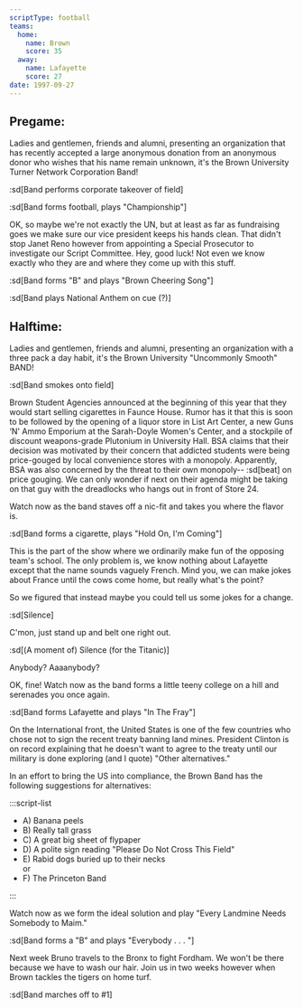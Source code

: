 ```yaml
---
scriptType: football
teams:
  home:
    name: Brown
    score: 35
  away:
    name: Lafayette
    score: 27
date: 1997-09-27
---
```


## Pregame:

Ladies and gentlemen, friends and alumni, presenting an organization that has recently accepted a large anonymous donation from an anonymous donor who wishes that his name remain unknown, it's the Brown University Turner Network Corporation Band!

:sd[Band performs corporate takeover of field]

:sd[Band forms football, plays "Championship"]

OK, so maybe we're not exactly the UN, but at least as far as fundraising goes we make sure our vice president keeps his hands clean. That didn't stop Janet Reno however from appointing a Special Prosecutor to investigate our Script Committee. Hey, good luck! Not even we know exactly who they are and where they come up with this stuff.

:sd[Band forms "B" and plays "Brown Cheering Song"]

:sd[Band plays National Anthem on cue (?)]

## Halftime:

Ladies and gentlemen, friends and alumni, presenting an organization with a three pack a day habit, it's the Brown University "Uncommonly Smooth" BAND!

:sd[Band smokes onto field]

Brown Student Agencies announced at the beginning of this year that they would start selling cigarettes in Faunce House. Rumor has it that this is soon to be followed by the opening of a liquor store in List Art Center, a new Guns ‘N' Ammo Emporium at the Sarah-Doyle Women's Center, and a stockpile of discount weapons-grade Plutonium in University Hall. BSA claims that their decision was motivated by their concern that addicted students were being price-gouged by local convenience stores with a monopoly. Apparently, BSA was also concerned by the threat to their own monopoly-- :sd[beat] on price gouging. We can only wonder if next on their agenda might be taking on that guy with the dreadlocks who hangs out in front of Store 24.

Watch now as the band staves off a nic-fit and takes you where the flavor is.

:sd[Band forms a cigarette, plays "Hold On, I'm Coming"]

This is the part of the show where we ordinarily make fun of the opposing team's school. The only problem is, we know nothing about Lafayette except that the name sounds vaguely French. Mind you, we can make jokes about France until the cows come home, but really what's the point?

So we figured that instead maybe you could tell us some jokes for a change.

:sd[Silence]

C'mon, just stand up and belt one right out.

:sd[(A moment of) Silence (for the Titanic)]

Anybody? Aaaanybody?

OK, fine! Watch now as the band forms a little teeny college on a hill and serenades you once again.

:sd[Band forms Lafayette and plays "In The Fray"]

On the International front, the United States is one of the few countries who chose not to sign the recent treaty banning land mines. President Clinton is on record explaining that he doesn't want to agree to the treaty until our military is done exploring (and I quote) "Other alternatives."

In an effort to bring the US into compliance, the Brown Band has the following suggestions for alternatives:

:::script-list

- A) Banana peels
- B) Really tall grass
- C) A great big sheet of flypaper
- D) A polite sign reading "Please Do Not Cross This Field"
- E) Rabid dogs buried up to their necks\
  or
- F) The Princeton Band

:::

Watch now as we form the ideal solution and play "Every Landmine Needs Somebody to Maim."

:sd[Band forms a "B" and plays "Everybody . . . "]

Next week Bruno travels to the Bronx to fight Fordham. We won't be there because we have to wash our hair. Join us in two weeks however when Brown tackles the tigers on home turf.

:sd[Band marches off to #1]
